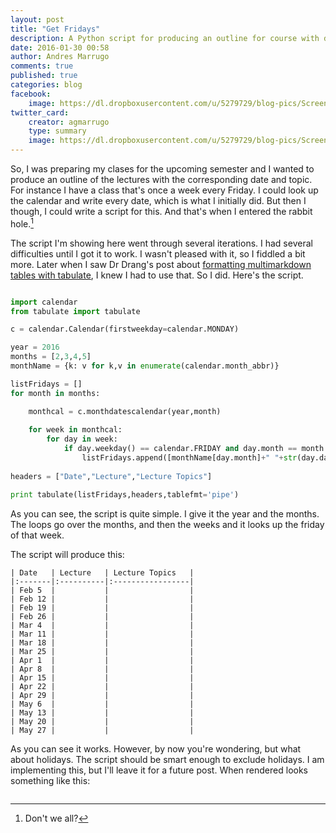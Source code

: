```yaml
---
layout: post
title: "Get Fridays"
description: A Python script for producing an outline for course with dates.
date: 2016-01-30 00:58
author: Andres Marrugo
comments: true
published: true
categories: blog
facebook:
    image: https://dl.dropboxusercontent.com/u/5279729/blog-pics/Screen%20Shot%202016-01-30%20at%2000.44.53.png
twitter_card:
    creator: agmarrugo
    type: summary
    image: https://dl.dropboxusercontent.com/u/5279729/blog-pics/Screen%20Shot%202016-01-30%20at%2000.44.53.png
---
```


So, I was preparing my clases for the upcoming semester and I wanted to produce an outline of the lectures with the corresponding date and topic. For instance I have a class that's once a week every Friday. I could look up the calendar and write every date, which is what I initially did. But then I though, I could write a script for this. And that's when I entered the rabbit hole.[^fn1]


[^fn1]: Don't we all?

The script I'm showing here went through several iterations. I had several difficulties until I got it to work. I wasn't pleased with it, so I fiddled a bit more. Later when I saw Dr Drang's post about [formatting multimarkdown tables with tabulate][1], I knew I had to use that. So I did. Here's the script.

[1]: http://leancrew.com/all-this/2016/01/formatting-multimarkdown-tables-with-numpy-and-tabulate/ "Formatting MultiMarkdown tables with NumPy and tabulate - All this"



```python get_fridays.py https://github.com/agmarrugo/PythonScripts/blob/master/get_fridays.py Link

import calendar
from tabulate import tabulate

c = calendar.Calendar(firstweekday=calendar.MONDAY)

year = 2016
months = [2,3,4,5]
monthName = {k: v for k,v in enumerate(calendar.month_abbr)}

listFridays = []
for month in months:

    monthcal = c.monthdatescalendar(year,month)  
    
    for week in monthcal:
        for day in week:
            if day.weekday() == calendar.FRIDAY and day.month == month:
                listFridays.append([monthName[day.month]+" "+str(day.day)," "," "])
                
headers = ["Date","Lecture","Lecture Topics"]

print tabulate(listFridays,headers,tablefmt='pipe')
```

As you can see, the script is quite simple. I give it the year and the months. The loops go over the months, and then the weeks and it looks up the friday of that week. 

The script will produce this:

    | Date   | Lecture   | Lecture Topics   |
    |:-------|:----------|:-----------------|
    | Feb 5  |           |                  |
    | Feb 12 |           |                  |
    | Feb 19 |           |                  |
    | Feb 26 |           |                  |
    | Mar 4  |           |                  |
    | Mar 11 |           |                  |
    | Mar 18 |           |                  |
    | Mar 25 |           |                  |
    | Apr 1  |           |                  |
    | Apr 8  |           |                  |
    | Apr 15 |           |                  |
    | Apr 22 |           |                  |
    | Apr 29 |           |                  |
    | May 6  |           |                  |
    | May 13 |           |                  |
    | May 20 |           |                  |
    | May 27 |           |                  |

As you can see it works. However, by now you're wondering, but what about holidays. The script should be smart enough to exclude holidays. I am implementing this, but I'll leave it for a future post. When rendered looks something like this:

<div class="aic" style="width:460px"><img src="https://dl.dropboxusercontent.com/u/5279729/blog-pics/Screen%20Shot%202016-01-30%20at%2000.43.36.png" alt="" width="" height="" border="0" /><br></div>

